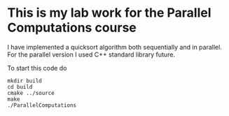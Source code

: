 # This is my lab work for the Parallel Computations course

I have implemented a quicksort algorithm both sequentially and in parallel. For the parallel version I used C++ standard library future.

To start this code do

```
mkdir build
cd build
cmake ../source
make
./ParallelComputations
```
